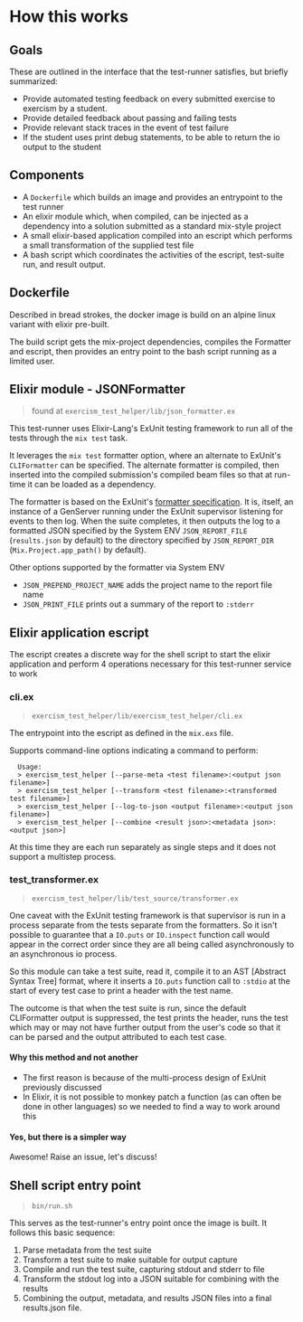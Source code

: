 # How this works

## Goals

These are outlined in the interface that the test-runner satisfies, but briefly summarized:

- Provide automated testing feedback on every submitted exercise to exercism by a student.
- Provide detailed feedback about passing and failing tests
- Provide relevant stack traces in the event of test failure
- If the student uses print debug statements, to be able to return the io output to the student

## Components

- A `Dockerfile` which builds an image and provides an entrypoint to the test runner
- An elixir module which, when compiled, can be injected as a dependency into a solution submitted as a standard mix-style project
- A small elixir-based application compiled into an escript which performs a small transformation of the supplied test file
- A bash script which coordinates the activities of the escript, test-suite run, and result output.

## Dockerfile

Described in bread strokes, the docker image is build on an alpine linux variant with elixir pre-built.

The build script gets the mix-project dependencies, compiles the Formatter and escript, then provides an entry point to the bash script running as a limited user.

## Elixir module - JSONFormatter

> found at `exercism_test_helper/lib/json_formatter.ex`

This test-runner uses Elixir-Lang's ExUnit testing framework to run all of the tests through the `mix test` task.

It leverages the `mix test` formatter option, where an alternate to ExUnit's `CLIFormatter` can be specified. The alternate formatter is compiled, then inserted into the compiled submission's compiled beam files so that at run-time it can be loaded as a dependency.

The formatter is based on the ExUnit's [formatter specification](https://hexdocs.pm/ex_unit/1.7.0/ExUnit.Formatter.html). It is, itself, an instance of a GenServer running under the ExUnit supervisor listening for events to then log. When the suite completes, it then outputs the log to a formatted JSON specified by the System ENV `JSON_REPORT_FILE` (`results.json` by default) to the directory specified by `JSON_REPORT_DIR` (`Mix.Project.app_path()` by default).

Other options supported by the formatter via System ENV

- `JSON_PREPEND_PROJECT_NAME` adds the project name to the report file name
- `JSON_PRINT_FILE` prints out a summary of the report to `:stderr`

## Elixir application escript

The escript creates a discrete way for the shell script to start the elixir application and perform 4 operations necessary for this test-runner service to work

### cli.ex

> `exercism_test_helper/lib/exercism_test_helper/cli.ex`

The entrypoint into the escript as defined in the `mix.exs` file.

Supports command-line options indicating a command to perform:

```text
  Usage:
  > exercism_test_helper [--parse-meta <test filename>:<output json filename>]
  > exercism_test_helper [--transform <test filename>:<transformed test filename>]
  > exercism_test_helper [--log-to-json <output filename>:<output json filename>]
  > exercism_test_helper [--combine <result json>:<metadata json>:<output json>]
```

At this time they are each run separately as single steps and it does not support a multistep process.

### test_transformer.ex

> `exercism_test_helper/lib/test_source/transformer.ex`

One caveat with the ExUnit testing framework is that supervisor is run in a process separate from the tests separate from the formatters. So it isn't possible to guarantee that a `IO.puts` or `IO.inspect` function call would appear in the correct order since they are all being called asynchronously to an asynchronous io process.

So this module can take a test suite, read it, compile it to an AST [Abstract Syntax Tree] format, where it inserts a `IO.puts` function call to `:stdio` at the start of every test case to print a header with the test name.

The outcome is that when the test suite is run, since the default CLIFormatter output is suppressed, the test prints the header, runs the test which may or may not have further output from the user's code so that it can be parsed and the output attributed to each test case.

#### Why this method and not another

- The first reason is because of the multi-process design of ExUnit previously discussed
- In Elixir, it is not possible to monkey patch a function (as can often be done in other languages) so we needed to find a way to work around this

#### Yes, but there is a simpler way

Awesome! Raise an issue, let's discuss!

## Shell script entry point

> `bin/run.sh`

This serves as the test-runner's entry point once the image is built. It follows this basic sequence:

1. Parse metadata from the test suite
1. Transform a test suite to make suitable for output capture
1. Compile and run the test suite, capturing stdout and stderr to file
1. Transform the stdout log into a JSON suitable for combining with the results
1. Combining the output, metadata, and results JSON files into a final results.json file.
